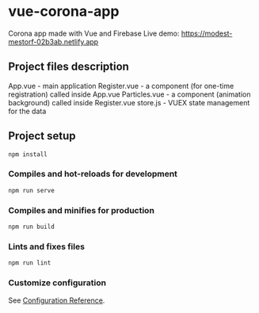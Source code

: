 # vue-corona-app
Corona app made with Vue and Firebase
Live demo: https://modest-mestorf-02b3ab.netlify.app

## Project files description
App.vue - main application
Register.vue - a component (for one-time registration) called inside App.vue
Particles.vue - a component (animation background) called inside Register.vue
store.js - VUEX state management for the data

## Project setup
```
npm install
```

### Compiles and hot-reloads for development
```
npm run serve
```

### Compiles and minifies for production
```
npm run build
```

### Lints and fixes files
```
npm run lint
```

### Customize configuration
See [Configuration Reference](https://cli.vuejs.org/config/).

